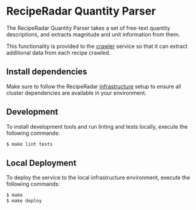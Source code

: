 # RecipeRadar Quantity Parser

The RecipeRadar Quantity Parser takes a set of free-text quantity descriptions, and extracts magnitude and unit information from them.

This functionality is provided to the [crawler](https://www.github.com/openculinary/crawler) service so that it can extract additional data from each recipe crawled.

## Install dependencies

Make sure to follow the RecipeRadar [infrastructure](https://www.github.com/openculinary/infrastructure) setup to ensure all cluster dependencies are available in your environment.

## Development

To install development tools and run linting and tests locally, execute the following commands:

```sh
$ make lint tests
```

## Local Deployment

To deploy the service to the local infrastructure environment, execute the following commands:

```sh
$ make
$ make deploy
```
